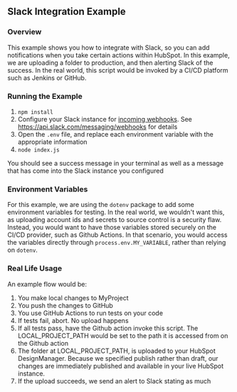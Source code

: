 ## Slack Integration Example

### Overview

This example shows you how to integrate with Slack, so you can add notifications when you take certain actions within HubSpot. In this example, we are uploading a folder to production, and then alerting Slack of the success. In the real world, this script would be invoked by a CI/CD platform such as Jenkins or GitHub.

### Running the Example

1. `npm install`
2. Configure your Slack instance for [incoming webhooks](https://api.slack.com/messaging/webhooks). See https://api.slack.com/messaging/webhooks for details
3. Open the `.env` file, and replace each environment variable with the appropriate information
4. `node index.js`

You should see a success message in your terminal as well as a message that has come into the Slack instance you configured

### Environment Variables

For this example, we are using the `dotenv` package to add some environment variables for testing. In the real world, we wouldn't want this, as uploading account ids and secrets to source control is a security flaw. Instead, you would want to have those variables stored securely on the CI/CD provider, such as Github Actions. In that scenario, you would access the variables directly through `process.env.MY_VARIABLE`, rather than relying on `dotenv`.

### Real Life Usage

An example flow would be:

1. You make local changes to MyProject
2. You push the changes to GitHub
3. You use GitHub Actions to run tests on your code
4. If tests fail, abort. No upload happens
5. If all tests pass, have the Github action invoke this script. The LOCAL_PROJECT_PATH would be set to the path it is accessed from on the Github action
6. The folder at LOCAL_PROJECT_PATH, is uploaded to your HubSpot DesignManager. Because we specified publish rather than draft, our changes are immediately published and available in your live HubSpot instance.
7. If the upload succeeds, we send an alert to Slack stating as much
